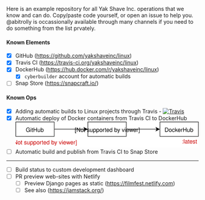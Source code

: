 Here is an example repository for all Yak Shave Inc. operations
that we know and can do. Copy/paste code yourself, or open an issue
to help you. @abitrolly is occassionally available through many
channels if you need to do something from the list prvately.

#### Known Elements

* [x] GitHub (https://github.com/yakshaveinc/linux)
* [x] Travis CI (https://travis-ci.org/yakshaveinc/linux)
* [x] DockerHub (https://hub.docker.com/r/yakshaveinc/linux)
  * [x] `cyberbuilder` account for automatic builds
* [ ] Snap Store (https://snapcraft.io/)

#### Known Ops 

* [x] Adding automatic builds to Linux projects through Travis - [![Travis](https://img.shields.io/travis/yakshaveinc/linux.svg)](https://travis-ci.org/yakshaveinc/linux)
* [x] Automatic deploy of Docker containers from Travis CI to DockerHub    
      ![github->travis->dockerhub](./docops/ops-travis-dockerhub.svg)
* [ ] Automatic build and publish from Travis CI to Snap Store

---
* [ ] Build status to custom development dashboard
* [ ] PR preview web-sites with Netlify
  * [ ] Preview Django pages as static (https://filmfest.netlify.com)
  * [ ] See also (https://jamstack.org/)
